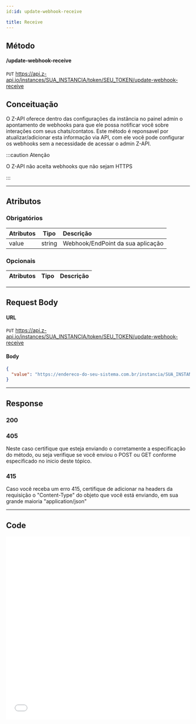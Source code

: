 ```yaml
---
id:id: update-webhook-receive

title: Receive
---
```


## Método

#### /update-webhook-receive

`PUT` https://api.z-api.io/instances/SUA_INSTANCIA/token/SEU_TOKEN/update-webhook-receive

## Conceituação

O Z-API oferece dentro das configurações da instância no painel admin o apontamento de webhooks para que ele possa notificar você sobre interações com seus chats/contatos. Este método é reponsavel por atualizar/adicionar esta informação via API, com ele você pode configurar os webhooks sem a necessidade de acessar o admin Z-API.

:::caution Atenção

O Z-API não aceita webhooks que não sejam HTTPS

:::

---

## Atributos

### Obrigatórios

| Atributos |  Tipo  | Descrição                         |
| :-------- | :----: | :-------------------------------- |
| value     | string | Webhook/EndPoint da sua aplicação |

### Opcionais

| Atributos | Tipo | Descrição |
| :-------- | :--: | :-------- |

---

## Request Body

#### URL

`PUT` https://api.z-api.io/instances/SUA_INSTANCIA/token/SEU_TOKEN/update-webhook-receive

#### Body

```json
{
  "value": "https://endereco-do-seu-sistema.com.br/instancia/SUA_INSTANCIA/receive"
}
```

---

## Response

### 200

### 405

Neste caso certifique que esteja enviando o corretamente a especificação do método, ou seja verifique se você enviou o POST ou GET conforme especificado no inicio deste tópico.

### 415

Caso você receba um erro 415, certifique de adicionar na headers da requisição o "Content-Type" do objeto que você está enviando, em sua grande maioria "application/json"

---

## Code

<iframe src="//api.apiembed.com/?source=https://raw.githubusercontent.com/Z-API/z-api-docs/main/json-examples/update-webhook-receive.json&targets=all" frameborder="0" scrolling="no" width="100%" height="500px" seamless></iframe>
